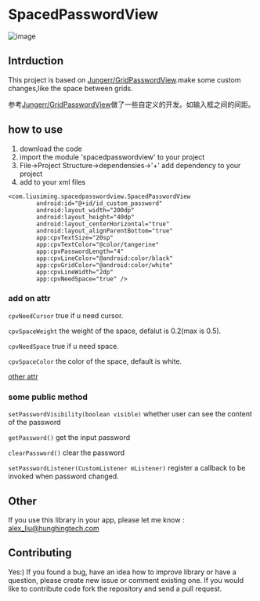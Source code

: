 # SpacedPasswordView

![image](https://github.com/alexwtw/SpacedPasswordView/blob/master/verify_code.gif)

## Intrduction
This project is based on [Jungerr/GridPasswordView](https://github.com/Jungerr/GridPasswordView).make some custom changes,like the space between grids.

参考[Jungerr/GridPasswordView](https://github.com/Jungerr/GridPasswordView)做了一些自定义的开发。如输入框之间的间距。

## how to use
1. download the code
2. import the module 'spacedpasswordview' to your project
3. File->Project Structure->dependensies->'+' add dependency to your project
4. add to your xml files

```
<com.liusiming.spacedpasswordview.SpacedPasswordView
        android:id="@+id/id_custom_password"
        android:layout_width="200dp"
        android:layout_height="40dp"
        android:layout_centerHorizontal="true"
        android:layout_alignParentBottom="true"
        app:cpvTextSize="20sp"
        app:cpvTextColor="@color/tangerine"
        app:cpvPasswordLength="4"
        app:cpvLineColor="@android:color/black"
        app:cpvGridColor="@android:color/white"
        app:cpvLineWidth="2dp"
        app:cpvNeedSpace="true" />
```
### add on attr
`cpvNeedCursor` true if u need cursor.

`cpvSpaceWeight` the weight of the space, defalut is 0.2(max is 0.5).

`cpvNeedSpace` true if u need space.

`cpvSpaceColor` the color of the space, default is white.

[other attr](https://github.com/Jungerr/GridPasswordView)

### some public method
`setPasswordVisibility(boolean visible)` whether user can see the content of the password

`getPassword()` get the input password

`clearPassword()` clear the password

`setPasswordListener(CustomListener mListener)` register a callback to be invoked when password changed.

## Other
If you use this library in your app, please let me know : alex_liu@hunghingtech.com
## Contributing

Yes:) If you found a bug, have an idea how to improve library or have a question, please create new issue or comment existing one. If you would like to contribute code fork the repository and send a pull request.
